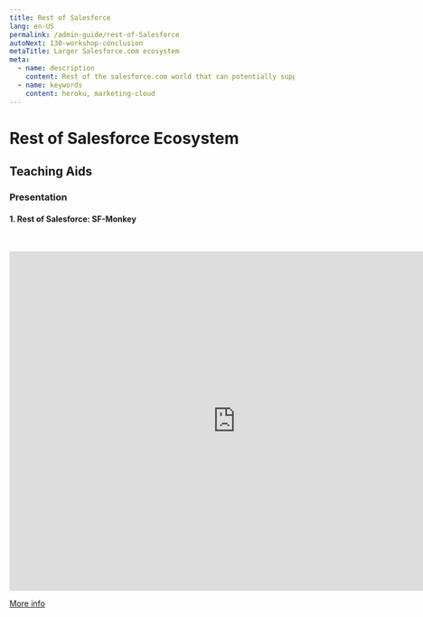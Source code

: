 ```yaml
---
title: Rest of Salesforce
lang: en-US
permalink: /admin-guide/rest-of-Salesforce
autoNext: 130-workshop-conclusion
metaTitle: Larger Salesforce.com ecosystem
meta:
  - name: description
    content: Rest of the salesforce.com world that can potentially support your core Salesforce.com application.
  - name: keywords
    content: heroku, marketing-cloud
---
```


# Rest of Salesforce Ecosystem

## Teaching Aids

### Presentation

#### 1. Rest of Salesforce: SF-Monkey

&nbsp;

<iframe src="https://docs.google.com/presentation/d/e/2PACX-1vQuRsUgn3T8zv2f1hOE0L_ztioNOam1Xjkt4foZ_sxbQVRniP3-5DiS-LOBOUNx4Q/embed?start=false&loop=false&delayms=60000" frameborder="0" width="800" height="600" allowfullscreen="true" mozallowfullscreen="true" webkitallowfullscreen="true"></iframe>

[More info](/misc/pricing#sf-monkey)

